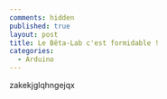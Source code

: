 ```yaml
---
comments: hidden
published: true
layout: post
title: Le Bêta-Lab c'est formidable !
categories:
  - Arduino
---
```

zakekjglqhngejqx

